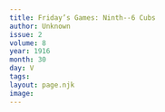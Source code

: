 ```yaml
---
title: Friday’s Games: Ninth--6 Cubs
author: Unknown
issue: 2
volume: 8
year: 1916
month: 30
day: V
tags:
layout: page.njk
image:
---
```

